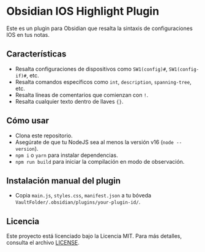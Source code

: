 # Obsidian IOS Highlight Plugin

Este es un plugin para Obsidian que resalta la sintaxis de configuraciones IOS en tus notas.

## Características

- Resalta configuraciones de dispositivos como `SW1(config)#`, `SW1(config-if)#`, etc.
- Resalta comandos específicos como `int`, `description`, `spanning-tree`, etc.
- Resalta líneas de comentarios que comienzan con `!`.
- Resalta cualquier texto dentro de llaves `{}`.

## Cómo usar

- Clona este repositorio.
- Asegúrate de que tu NodeJS sea al menos la versión v16 (`node --version`).
- `npm i` o `yarn` para instalar dependencias.
- `npm run build` para iniciar la compilación en modo de observación.

## Instalación manual del plugin

- Copia `main.js`, `styles.css`, `manifest.json` a tu bóveda `VaultFolder/.obsidian/plugins/your-plugin-id/`.

## Licencia

Este proyecto está licenciado bajo la Licencia MIT. Para más detalles, consulta el archivo [LICENSE](LICENSE).
